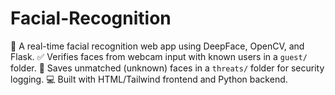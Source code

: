 # Facial-Recognition
🎥 A real-time facial recognition web app using DeepFace, OpenCV, and Flask.   ✅ Verifies faces from webcam input with known users in a `guest/` folder.   🚨 Saves unmatched (unknown) faces in a `threats/` folder for security logging.   💻 Built with HTML/Tailwind frontend and Python backend.  
